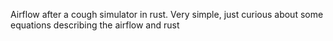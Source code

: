 Airflow after a cough simulator in rust. Very simple, just curious about some equations describing the airflow and rust
